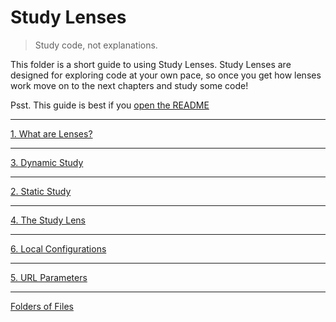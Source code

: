 # Study Lenses

> Study code, not explanations.

This folder is a short guide to using Study Lenses. Study Lenses are designed
for exploring code at your own pace, so once you get how lenses work move on to
the next chapters and study some code!

Psst. This guide is best if you [open the README](./README.md?slides)

---

<a class="study-lens" href="./0-study-lenses/1-what-are-lenses.js" target="_blank">1.
What are Lenses?</a>

---

<a class="study-lens" href="./0-study-lenses/2-dynamic-study.js" target="_blank">3.
Dynamic Study</a>

---

<a class="study-lens" href="./0-study-lenses/3-static-study.js" target="_blank">2.
Static Study</a>

---

<a class="study-lens" href="./0-study-lenses/4-the-study-lens.js?study" target="_blank">4.
The Study Lens</a>

---

<a class="study-lens" href="./0-study-lenses/5-local-configurations.js?--defaults" target="_blank">6.
Local Configurations</a>

---

<a class='study-lens' href="./0-study-lenses/6-url-parameters.js?--defaults" target="_blank">5.
URL Parameters</a>

---

<a class='study-lens' href="./?--defaults" target="_blank">Folders of Files</a>
